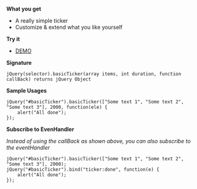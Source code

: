 **What you get**

* A really simple ticker
* Customize & extend what you like yourself

**Try it**

* [DEMO](http://itechnology.github.com/basicTicker/)

**Signature**

    jQuery(selector).basicTicker(array items, int duration, function callBack) returns jQuery Object


**Sample Usages**

    jQuery("#basicTicker").basicTicker(["Some text 1", "Some text 2", "Some text 3"], 2000, function(ele) {
        alert("All done");
    });


**Subscribe to EvenHandler**

*Instead of using the callBack as shown above, you can also subscribe to the eventHandler*

    jQuery("#basicTicker").basicTicker(["Some text 1", "Some text 2", "Some text 3"], 2000);
    jQuery("#basicTicker").bind("ticker:done", function(e) {
        alert("All done");
    });
